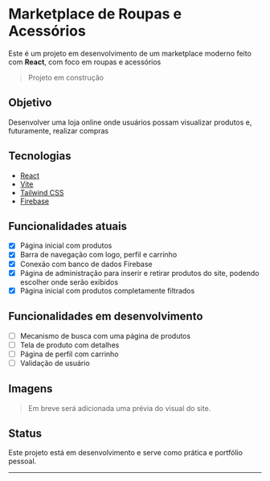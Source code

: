 # Marketplace de Roupas e Acessórios

Este é um projeto em desenvolvimento de um marketplace moderno feito com **React**, com foco em roupas e acessórios

> Projeto em construção

## Objetivo

Desenvolver uma loja online onde usuários possam visualizar produtos e, futuramente, realizar compras

## Tecnologias

- [React](https://reactjs.org/)
- [Vite](https://vitejs.dev/)
- [Tailwind CSS](https://tailwindcss.com/)
- [Firebase](https://firebase.google.com/)

## Funcionalidades atuais

- [x] Página inicial com produtos
- [x] Barra de navegação com logo, perfil e carrinho
- [x] Conexão com banco de dados Firebase
- [x] Página de administração para inserir e retirar produtos do site, podendo escolher onde serão exibidos
- [x] Página inicial com produtos completamente filtrados

## Funcionalidades em desenvolvimento

- [ ] Mecanismo de busca com uma página de produtos
- [ ] Tela de produto com detalhes
- [ ] Página de perfil com carrinho
- [ ] Validação de usuário

## Imagens

> Em breve será adicionada uma prévia do visual do site.

## Status

Este projeto está em desenvolvimento e serve como prática e portfólio pessoal.

---


